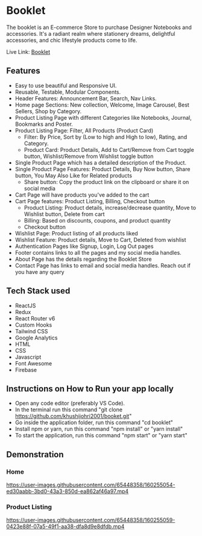# Booklet
The booklet is an E-commerce Store to purchase Designer Notebooks and accessories. It's a radiant realm where stationery dreams, delightful accessories, and chic lifestyle products come to life.

Live Link: [Booklet](https://booklet-c1aa8.web.app/)

## Features
- Easy to use beautiful and Responsive UI.
- Reusable, Testable, Modular Components.
- Header Features: Announcement Bar, Search, Nav Links.
- Home page Sections: New collection, Welcome, Image Carousel, Best Sellers, Shop by Category.
- Product Listing Page with different Categories like Notebooks, Journal, Bookmarks and Poster.
- Product Listing Page: Filter, All Products (Product Card)
  - Filter: By Price, Sort by (Low to high and High to low), Rating, and Category.
  - Product Card: Product Details, Add to Cart/Remove from Cart toggle button, Wishlist/Remove from Wishlist toggle button 
- Single Product Page which has a detailed description of the Product.
- Single Product Page Features: Product Details, Buy Now button, Share button, You May Also Like for Related products
  - Share button: Copy the product link on the clipboard or share it on social media
- Cart Page will have products you've added to the cart
- Cart Page features: Product Listing, Billing, Checkout button
  - Product Listing: Product details, increase/decrease quantity, Move to Wishlist button, Delete from cart
  - Billing: Based on discounts, coupons, and product quantity
  - Checkout button
- Wishlist Page: Product listing of all products liked
- Wishlist Feature: Product details, Move to Cart, Deleted from wishlist
- Authentication Pages like Signup, Login, Log Out pages
- Footer contains links to all the pages and my social media handles.
- About Page has the details regarding the Booklet Store
- Contact Page has links to email and social media handles. Reach out if you have any query


## Tech Stack used
- ReactJS
- Redux
- React Router v6
- Custom Hooks
- Tailwind CSS
- Google Analytics
- HTML
- CSS
- Javascript
- Font Awesome
- Firebase


## Instructions on How to Run your app locally
- Open any code editor (preferably VS Code).
- In the terminal run this command "git clone https://github.com/khushijohri2001/booket.git"
- Go inside the application folder, run this command "cd booklet"
- Install npm or yarn, run this command "npm install" or "yarn install"
- To start the application, run this command "npm start" or "yarn start"


## Demonstration

### Home
https://user-images.githubusercontent.com/65448358/160255054-ed30aabb-3bd0-43a3-850d-ea862af46a97.mp4


### Product Listing
https://user-images.githubusercontent.com/65448358/160255059-0423e88f-07a5-49f1-aa38-dfa8d9e8dfdb.mp4



